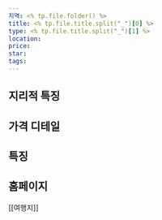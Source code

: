 ```yaml
---
지역: <% tp.file.folder() %>
title: <% tp.file.title.split("_")[0] %>
type: <% tp.file.title.split("_")[1] %>
location: 
price: 
star: 
tags:
---
```

## 지리적 특징


## 가격 디테일


## 특징 


## 홈페이지




[[여행지]]